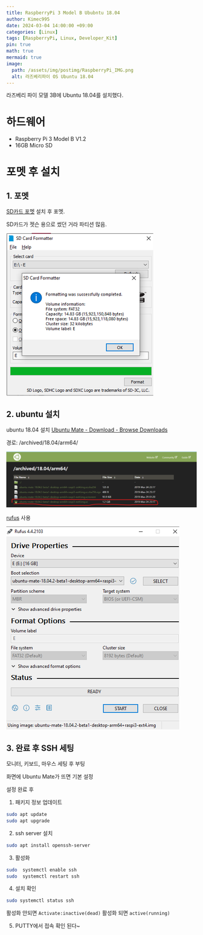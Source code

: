 ```yaml
---
title: RaspberryPi 3 Model B Ububntu 18.04
author: Kimec995
date: 2024-03-04 14:00:00 +09:00
categories: [Linux]
tags: [RaspberryPi, Linux, Developer_Kit]
pin: true
math: true
mermaid: true
image: 
  path: /assets/img/postimg/RaspberryPi_IMG.png
  alt: 라즈베리파이 OS Ubuntu 18.04
---
```

라즈베리 파이 모델 3B에 Ubuntu 18.04를 설치했다.

# 하드웨어
- Raspberry Pi 3 Model B V1.2
- 16GB Micro SD

# 포멧 후 설치
## 1. 포멧
[SD카드 포멧](https://www.sdcard.org/downloads/formatter/)
설치 후 포멧.

SD카드가 젯슨 용으로 썼던 거라 파티션 많음.

![image.png](\assets\img\postimg\RaspberryPi_OS\RaspberryPi_OS_001.png)

## 2. ubuntu 설치
ubuntu 18.04 설치
[Ubuntu Mate - Download - Browse Downloads](https://releases.ubuntu-mate.org/)

경로: /archived/18.04/arm64/

![image.png](\assets\img\postimg\RaspberryPi_OS\RaspberryPi_OS_002.png)


[rufus](https://rufus.ie/ko/#google_vignette) 사용

![image.png](\assets\img\postimg\RaspberryPi_OS\RaspberryPi_OS_003.png)


## 3. 완료 후  SSH 세팅
모니터, 키보드, 마우스 세팅 후 부팅

화면에 Ubuntu Mate가 뜨면 기본 설정

설정 완료 후

1. 패키지 정보 업데이트
```bash
sudo apt update
sudo apt upgrade
```

2. ssh server 설치
```bash
sudo apt install openssh-server
```

3. 활성화
```bash
sudo  systemctl enable ssh
sudo  systemctl restart ssh
```

4. 설치 확인
```bash
sudo systemctl status ssh
```

활성화 안되면 `Activate:inactive(dead)`
활성화 되면 `active(running)`

5. PUTTY에서 접속 확인
된다~
